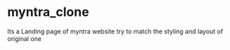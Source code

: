 # myntra_clone
Its a Landing page of myntra website try to match the styling and layout of original one
